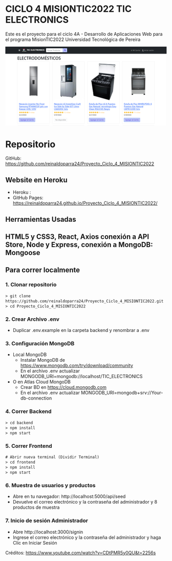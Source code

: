 # CICLO 4 MISIONTIC2022 TIC ELECTRONICS

Este es el proyecto para el ciclo 4A - Desarrollo de Aplicaciones Web para el programa MisionTIC2022 Universidad Tecnológica de Pereira

![TIC_ELECTRONICS](/frontend/public/images/TIC_ELECTRONICS.png)

# Repositorio

GitHub: https://github.com/reinaldoparra24/Proyecto_Ciclo_4_MISIONTIC2022

## Website en Heroku

- Heroku : 
- GitHub Pages: https://reinaldoparra24.github.io/Proyecto_Ciclo_4_MISIONTIC2022/

## Herramientas Usadas
HTML5 y CSS3, React, Axios conexión a API Store, Node y Express, conexión a MongoDB: Mongoose
- 
## Para correr localmente

### 1. Clonar repositorio
```
> git clone https://github.com/reinaldoparra24/Proyecto_Ciclo_4_MISIONTIC2022.git
> cd Proyecto_Ciclo_4_MISIONTIC2022
```
### 2. Crear Archivo .env
- Duplicar .env.example en la carpeta backend y renombrar a .env

### 3. Configuración MongoDB
- Local MongoDB
  - Instalar MongoDB de https://www.mongodb.com/try/download/community
  - En el archivo .env actualizar MONGODB_URI=mongodb://localhost/TIC_ELECTRONICS
- O en Atlas Cloud MongoDB
  - Crear BD en https://cloud.mongodb.com
  - En el archivo .env actualizar MONGODB_URI=mongodb+srv://Your-db-connection

### 4. Correr Backend
```
> cd backend
> npm install
> npm start
```

### 5. Correr Frontend
```
# Abrir nueva terminal (Dividir Terminal)
> cd frontend
> npm install
> npm start
```

### 6. Muestra de usuarios y productos

- Abre en tu navegador: http://localhost:5000/api/seed
- Devuelve el correo electrónico y la contraseña del administrador y 8 productos de muestra

### 7. Inicio de sesión Administrador

- Abre http://localhost:3000/signin
- Ingrese el correo electrónico y la contraseña del administrador y haga Clic en Iniciar Sesión


Créditos: https://www.youtube.com/watch?v=CDtPMR5y0QU&t=2256s
